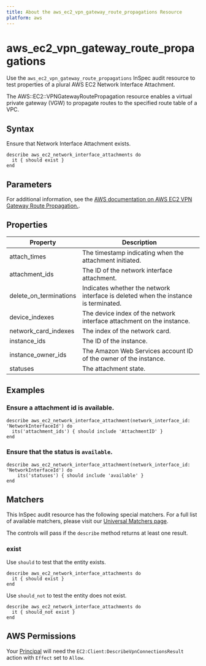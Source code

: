 ```yaml
---
title: About the aws_ec2_vpn_gateway_route_propagations Resource
platform: aws
---
```


# aws_ec2_vpn_gateway_route_propagations

Use the `aws_ec2_vpn_gateway_route_propagations` InSpec audit resource to test properties of a plural AWS EC2 Network Interface Attachment.

The AWS::EC2::VPNGatewayRoutePropagation resource enables a virtual private gateway (VGW) to propagate routes to the specified route table of a VPC.

## Syntax

Ensure that Network Interface Attachment exists.

    describe aws_ec2_network_interface_attachments do
      it { should exist }
    end

## Parameters

For additional information, see the [AWS documentation on AWS EC2 VPN Gateway Route Propagation.](https://docs.aws.amazon.com/AWSCloudFormation/latest/UserGuide/aws-resource-ec2-vpn-gatewayrouteprop.html).

## Properties

| Property | Description|
| --- | --- |
| attach_times | The timestamp indicating when the attachment initiated. | attach_time |
| attachment_ids | The ID of the network interface attachment. | attachment_id |
| delete_on_terminations | Indicates whether the network interface is deleted when the instance is terminated. | delete_on_termination |
| device_indexes | The device index of the network interface attachment on the instance. | device_index |
| network_card_indexes | The index of the network card. | network_card_index |
| instance_ids | The ID of the instance. | instance_id |
| instance_owner_ids | The Amazon Web Services account ID of the owner of the instance. | instance_owner_id |
| statuses | The attachment state. | status |

## Examples

### Ensure a attachment id is available.
    describe aws_ec2_network_interface_attachment(network_interface_id: 'NetworkInterfaceId') do
      its('attachment_ids') { should include 'AttachmentID' }
    end

### Ensure that the status is `available`.
    describe aws_ec2_network_interface_attachment(network_interface_id: 'NetworkInterfaceId') do
        its('statuses') { should include 'available' }
    end

## Matchers

This InSpec audit resource has the following special matchers. For a full list of available matchers, please visit our [Universal Matchers page](https://www.inspec.io/docs/reference/matchers/).

The controls will pass if the `describe` method returns at least one result.

### exist

Use `should` to test that the entity exists.

    describe aws_ec2_network_interface_attachments do
      it { should exist }
    end

Use `should_not` to test the entity does not exist.

    describe aws_ec2_network_interface_attachments do
      it { should_not exist }
    end

## AWS Permissions

Your [Principal](https://docs.aws.amazon.com/IAM/latest/UserGuide/intro-structure.html#intro-structure-principal) will need the `EC2:Client:DescribeVpnConnectionsResult` action with `Effect` set to `Allow`.